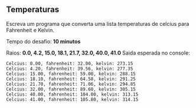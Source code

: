 ## Temperaturas

Escreva um programa que converta uma lista temperaturas de celcius para Fahrenheit e Kelvin.

Tempo do desafio: __10 minutos__

Raios: __0.0, 4.2, 15.0, 18.1, 21.7, 32.0, 40.0, 41.0__
Saida esperada no console:

```
Celcius: 0.00, fahrenheit: 32.00, kelvin: 273.15  
Celcius: 4.20, fahrenheit: 39.56, kelvin: 277.35  
Celcius: 15.00, fahrenheit: 59.00, kelvin: 288.15  
Celcius: 18.10, fahrenheit: 64.58, kelvin: 291.25  
Celcius: 21.70, fahrenheit: 71.06, kelvin: 294.85  
Celcius: 32.00, fahrenheit: 89.60, kelvin: 305.15  
Celcius: 40.00, fahrenheit: 104.00, kelvin: 313.15  
Celcius: 41.00, fahrenheit: 105.80, kelvin: 314.15  
```